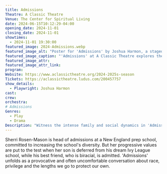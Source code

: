 ```yaml
---
title: Admissions
Theatre: A Classic Theatre
Venue: The Center for Spiritual Living
date: 2024-06-15T10:12:29-04:00
opening_date: 2024-11-01
closing_date: 2024-11-01
showtimes:
  - 2024-11-01 19:30:00
featured_image: 2024-Admissions.webp
featured_image_alt: "Poster for 'Admissions' by Joshua Harmon, a staged reading at A Classic Theatre. The design features a minimalist aesthetic with a large yellow plus sign and the title in bold blue letters. This provocative play about college admissions, privilege and hypocrisy is on November 1, 2024."
featured_image_caption: "'Admissions' at A Classic Theatre explores themes of privilege and hypocrisy in college admissions on November 1, 2024."
featured_image_attr: 
featured_image_attr_link: 
program:
Website: https://www.aclassictheatre.org/2024-2025s-season
Tickets: https://aclassictheatre.ludus.com/200457757
show_details: 
  - Playwright: Joshua Harmon
cast:
crew:
orchestra:
# Admissions
Genres:
  - Play
  - Drama
Description: "Witness the intense family and social dynamics in 'Admissions,' a biting drama that tackles the complexities of privilege, race and meritocracy in college admissions."
---
```

Sherri Rosen-Mason is head of admissions at a New England prep school, committed to increasing the school's diversity. But her progressive values are put to the test when her son is deferred from his dream Ivy League school, while his best friend, who is biracial, is admitted. 'Admissions' unfolds as a provocative and often uncomfortable conversation about race, privilege and the lengths we go to protect our own.